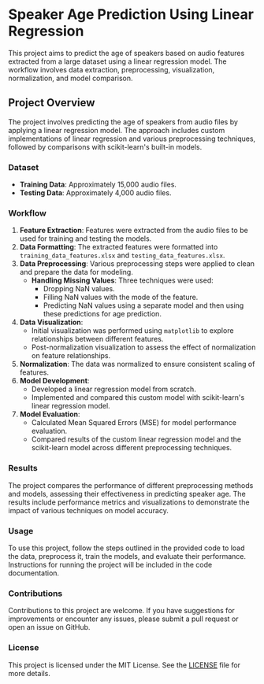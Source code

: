 # Speaker Age Prediction Using Linear Regression

This project aims to predict the age of speakers based on audio features extracted from a large dataset using a linear regression model. The workflow involves data extraction, preprocessing, visualization, normalization, and model comparison. 

## Project Overview

The project involves predicting the age of speakers from audio files by applying a linear regression model. The approach includes custom implementations of linear regression and various preprocessing techniques, followed by comparisons with scikit-learn's built-in models.

### Dataset

- **Training Data**: Approximately 15,000 audio files.
- **Testing Data**: Approximately 4,000 audio files.

### Workflow

1. **Feature Extraction**: Features were extracted from the audio files to be used for training and testing the models.
2. **Data Formatting**: The extracted features were formatted into `training_data_features.xlsx` and `testing_data_features.xlsx`.
3. **Data Preprocessing**: Various preprocessing steps were applied to clean and prepare the data for modeling.
   - **Handling Missing Values**: Three techniques were used:
     - Dropping NaN values.
     - Filling NaN values with the mode of the feature.
     - Predicting NaN values using a separate model and then using these predictions for age prediction.
4. **Data Visualization**: 
   - Initial visualization was performed using `matplotlib` to explore relationships between different features.
   - Post-normalization visualization to assess the effect of normalization on feature relationships.
5. **Normalization**: The data was normalized to ensure consistent scaling of features.
6. **Model Development**:
   - Developed a linear regression model from scratch.
   - Implemented and compared this custom model with scikit-learn's linear regression model.
7. **Model Evaluation**:
   - Calculated Mean Squared Errors (MSE) for model performance evaluation.
   - Compared results of the custom linear regression model and the scikit-learn model across different preprocessing techniques.

### Results

The project compares the performance of different preprocessing methods and models, assessing their effectiveness in predicting speaker age. The results include performance metrics and visualizations to demonstrate the impact of various techniques on model accuracy.


### Usage

To use this project, follow the steps outlined in the provided code to load the data, preprocess it, train the models, and evaluate their performance. Instructions for running the project will be included in the code documentation.

### Contributions

Contributions to this project are welcome. If you have suggestions for improvements or encounter any issues, please submit a pull request or open an issue on GitHub.

### License

This project is licensed under the MIT License. See the [LICENSE](LICENSE) file for more details.
